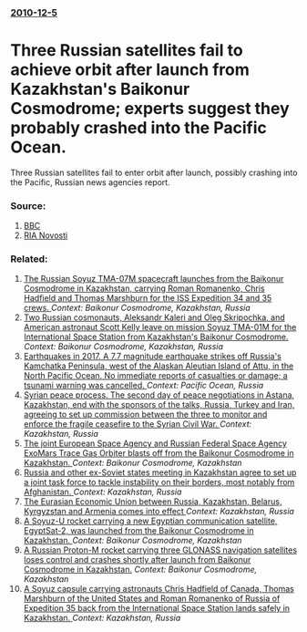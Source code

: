 ### [2010-12-5](/news/2010/12/5/index.md)

# Three Russian satellites fail to achieve orbit after launch from Kazakhstan's Baikonur Cosmodrome; experts suggest they probably crashed into the Pacific Ocean. 

Three Russian satellites fail to enter orbit after launch, possibly crashing into the Pacific, Russian news agencies report.


### Source:

1. [BBC](http://www.bbc.co.uk/news/world-europe-11922496)
2. [RIA Novosti](http://en.rian.ru/russia/20101205/161637911.html)

### Related:

1. [The Russian Soyuz TMA-07M spacecraft launches from the Baikonur Cosmodrome in Kazakhstan, carrying Roman Romanenko, Chris Hadfield and Thomas Marshburn for the ISS Expedition 34 and 35 crews. ](/news/2012/12/19/the-russian-soyuz-tma-07m-spacecraft-launches-from-the-baikonur-cosmodrome-in-kazakhstan-carrying-roman-romanenko-chris-hadfield-and-thoma.md) _Context: Baikonur Cosmodrome, Kazakhstan, Russia_
2. [Two Russian cosmonauts, Aleksandr Kaleri and Oleg Skripochka, and American astronaut Scott Kelly leave on mission Soyuz TMA-01M for the International Space Station from Kazakhstan's Baikonur Cosmodrome. ](/news/2010/10/8/two-russian-cosmonauts-aleksandr-kaleri-and-oleg-skripochka-and-american-astronaut-scott-kelly-leave-on-mission-soyuz-tma-01m-for-the-inte.md) _Context: Baikonur Cosmodrome, Kazakhstan, Russia_
3. [Earthquakes in 2017. A 7.7 magnitude earthquake strikes off Russia's Kamchatka Peninsula, west of the Alaskan Aleutian Island of Attu, in the North Pacific Ocean. No immediate reports of casualties or damage; a tsunami warning was cancelled. ](/news/2017/07/18/earthquakes-in-2017-a-7-7-magnitude-earthquake-strikes-off-russia-s-kamchatka-peninsula-west-of-the-alaskan-aleutian-island-of-attu-in-th.md) _Context: Pacific Ocean, Russia_
4. [Syrian peace process. The second day of peace negotiations in Astana, Kazakhstan, end with the sponsors of the talks, Russia, Turkey and Iran, agreeing to set up commission between the three to monitor and enforce the fragile ceasefire to the Syrian Civil War. ](/news/2017/01/24/syrian-peace-process-the-second-day-of-peace-negotiations-in-astana-kazakhstan-end-with-the-sponsors-of-the-talks-russia-turkey-and-ira.md) _Context: Kazakhstan, Russia_
5. [The joint European Space Agency and Russian Federal Space Agency ExoMars Trace Gas Orbiter blasts off from the Baikonur Cosmodrome in Kazakhstan. ](/news/2016/03/14/the-joint-european-space-agency-and-russian-federal-space-agency-exomars-trace-gas-orbiter-blasts-off-from-the-baikonur-cosmodrome-in-kazakh.md) _Context: Baikonur Cosmodrome, Kazakhstan_
6. [Russia and other ex-Soviet states meeting in Kazakhstan agree to set up a joint task force to tackle instability on their borders, most notably from Afghanistan. ](/news/2015/10/16/russia-and-other-ex-soviet-states-meeting-in-kazakhstan-agree-to-set-up-a-joint-task-force-to-tackle-instability-on-their-borders-most-nota.md) _Context: Kazakhstan, Russia_
7. [The Eurasian Economic Union between Russia, Kazakhstan, Belarus, Kyrgyzstan and Armenia comes into effect ](/news/2015/01/1/the-eurasian-economic-union-between-russia-kazakhstan-belarus-kyrgyzstan-and-armenia-comes-into-effect.md) _Context: Kazakhstan, Russia_
8. [A Soyuz-U rocket carrying a new Egyptian communication satellite, EgyptSat-2, was launched from the Baikonur Cosmodrome in Kazakhstan. ](/news/2014/04/16/a-soyuz-u-rocket-carrying-a-new-egyptian-communication-satellite-egyptsat-2-was-launched-from-the-baikonur-cosmodrome-in-kazakhstan.md) _Context: Baikonur Cosmodrome, Kazakhstan_
9. [A Russian Proton-M rocket carrying three GLONASS navigation satellites loses control and crashes shortly after launch from Baikonur Cosmodrome in Kazakhstan.](/news/2013/07/2/a-russian-proton-m-rocket-carrying-three-glonass-navigation-satellites-loses-control-and-crashes-shortly-after-launch-from-baikonur-cosmodro.md) _Context: Baikonur Cosmodrome, Kazakhstan_
10. [A Soyuz capsule carrying astronauts Chris Hadfield of Canada, Thomas Marshburn of the United States and Roman Romanenko of Russia of Expedition 35 back from the International Space Station lands safely in Kazakhstan. ](/news/2013/05/14/a-soyuz-capsule-carrying-astronauts-chris-hadfield-of-canada-thomas-marshburn-of-the-united-states-and-roman-romanenko-of-russia-of-expedit.md) _Context: Kazakhstan, Russia_
